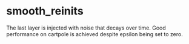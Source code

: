 # smooth_reinits
The last layer is injected with noise that decays over time. Good performance on cartpole is achieved despite epsilon being set to zero.
